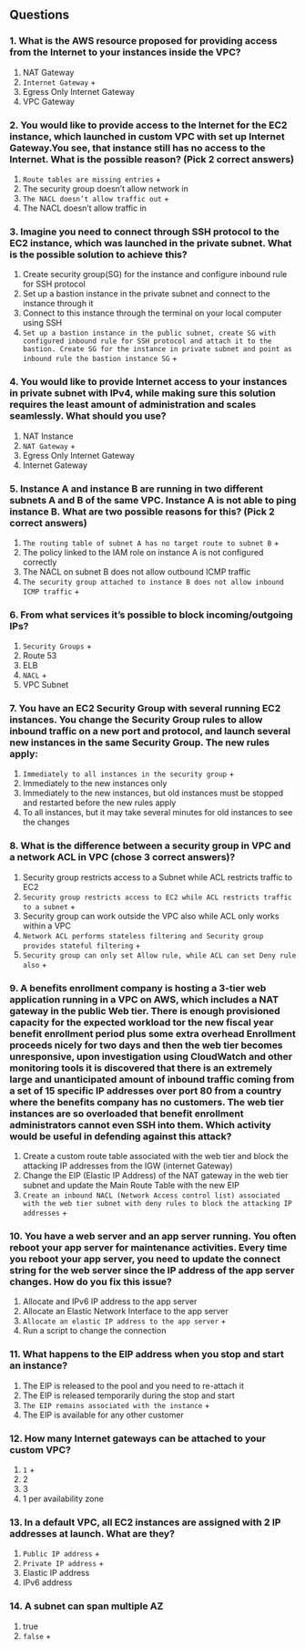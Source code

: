 ## Questions

### 1. What is the AWS resource proposed for providing access from the Internet to your instances inside the VPC?
1) NAT Gateway
2) `Internet Gateway` +
3) Egress Only Internet Gateway
4) VPC Gateway

### 2. You would like to provide access to the Internet for the EC2 instance, which launched in custom VPC with set up Internet Gateway.You see, that instance still has no access to the Internet. What is the possible reason? (Pick 2 correct answers)
1) `Route tables are missing entries` +
2) The security group doesn’t allow network in
3) `The NACL doesn’t allow traffic out` +
4) The NACL doesn’t allow traffic in

### 3. Imagine you need to connect through SSH protocol to the EC2 instance, which was launched in the private subnet. What is the possible solution to achieve this?
1) Create security group(SG) for the instance and configure inbound rule for SSH protocol
2) Set up a bastion instance in the private subnet and connect to the instance through it
3) Connect to this instance through the terminal on your local computer using SSH
4) `Set up a bastion instance in the public subnet, create SG with configured inbound rule for SSH protocol and attach it to the bastion. Create SG for the instance in private subnet and point as inbound rule the bastion instance SG` +

### 4. You would like to provide Internet access to your instances in private subnet with IPv4, while making sure this solution requires the least amount of administration and scales seamlessly. What should you use?
1) NAT Instance
2) `NAT Gateway` +
3) Egress Only Internet Gateway
4) Internet Gateway

### 5. Instance A and instance B are running in two different subnets A and B of the same VPC. Instance A is not able to ping instance B. What are two possible reasons for this? (Pick 2 correct answers)
1) `The routing table of subnet A has no target route to subnet B` +
2) The policy linked to the IAM role on instance A is not configured correctly
3) The NACL on subnet B does not allow outbound ICMP traffic
4) `The security group attached to instance B does not allow inbound ICMP traffic` +

### 6. From what services it’s possible to block incoming/outgoing IPs?
1) `Security Groups` +
2) Route 53
3) ELB
4) `NACL` + 
4) VPC Subnet

### 7. You have an EC2 Security Group with several running EC2 instances. You change the Security Group rules to allow inbound traffic on a new port and protocol, and launch several new instances in the same Security Group. The new rules apply:
1) `Immediately to all instances in the security group` +
2) Immediately to the new instances only
3) Immediately to the new instances, but old instances must be stopped and restarted before the new rules apply
4) To all instances, but it may take several minutes for old instances to see the changes

### 8. What is the difference between a security group in VPC and a network ACL in VPC (chose 3 correct answers)?
1) Security group restricts access to a Subnet while ACL restricts traffic to EC2
2) `Security group restricts access to EC2 while ACL restricts traffic to a subnet` +
3) Security group can work outside the VPC also while ACL only works within a VPC
4) `Network ACL performs stateless filtering and Security group provides stateful filtering` +
5) `Security group can only set Allow rule, while ACL can set Deny rule also` +

### 9. A benefits enrollment company is hosting a 3-tier web application running in a VPC on AWS, which includes a NAT gateway in the public Web tier. There is enough provisioned capacity for the expected workload tor the new fiscal year benefit enrollment period plus some extra overhead Enrollment proceeds nicely for two days and then the web tier becomes unresponsive, upon investigation using CloudWatch and other monitoring tools it is discovered that there is an extremely large and unanticipated amount of inbound traffic coming from a set of 15 specific IP addresses over port 80 from a country where the benefits company has no customers. The web tier instances are so overloaded that benefit enrollment administrators cannot even SSH into them. Which activity would be useful in defending against this attack?
1) Create a custom route table associated with the web tier and block the attacking IP addresses from the IGW (internet Gateway)
2) Change the EIP (Elastic IP Address) of the NAT gateway in the web tier subnet and update the Main Route Table with the new EIP
3) `Create an inbound NACL (Network Access control list) associated with the web tier subnet with deny rules to block the attacking IP addresses` +

### 10. You have a web server and an app server running. You often reboot your app server for maintenance activities. Every time you reboot your app server, you need to update the connect string for the web server since the IP address of the app server changes. How do you fix this issue?
1) Allocate and IPv6 IP address to the app server
2) Allocate an Elastic Network Interface to the app server
3) `Allocate an elastic IP address to the app server` +
4) Run a script to change the connection

### 11. What happens to the EIP address when you stop and start an instance?
1) The EIP is released to the pool and you need to re-attach it
2) The EIP is released temporarily during the stop and start
3) `The EIP remains associated with the instance` + 
4) The EIP is available for any other customer

### 12. How many Internet gateways can be attached to your custom VPC?
1) `1` +
2) 2
3) 3
4) 1 per availability zone

### 13. In a default VPC, all EC2 instances are assigned with 2 IP addresses at launch. What are they?
1) `Public IP address` +
2) `Private IP address` +
3) Elastic IP address
4) IPv6 address

### 14. A subnet can span multiple AZ
1) true
2) `false` +

